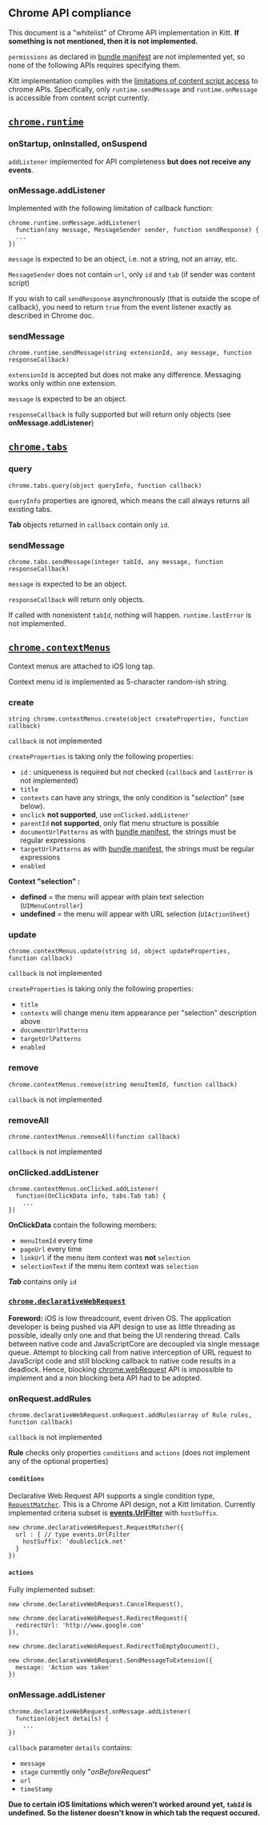 Chrome API compliance
---------------------

This document is a "whitelist" of Chrome API implementation in Kitt. **If something is not mentioned, then it is not implemented.**

```permissions``` as declared in [bundle manifest](./ChromeBundleManifest.md) are not implemented yet, so none of the following APIs requires specifying them.

Kitt implementation complies with the [limitations of content script access](http://developer.chrome.com/extensions/extension.html) to chrome APIs. Specifically, only `runtime.sendMessage` and `runtime.onMessage` is accessible from content script currently.

## [```chrome.runtime```](http://developer.chrome.com/extensions/runtime.html)

### onStartup, onInstalled, onSuspend
```addListener``` implemented for API completeness **but does not receive any events**.
### onMessage.addListener
Implemented with the following limitation of callback function:

    chrome.runtime.onMessage.addListener(
      function(any message, MessageSender sender, function sendResponse) {
      ...
    })

```message``` is expected to be an object, i.e. not a string, not an array, etc.

```MessageSender``` does not contain ```url```, only ```id``` and ```tab``` (if sender was content script)

If you wish to call ```sendResponse``` asynchronously (that is outside the scope of callback),
you need to return ```true``` from the event listener exactly as described in Chrome doc.

### sendMessage

    chrome.runtime.sendMessage(string extensionId, any message, function responseCallback)

```extensionId``` is accepted but does not make any difference. Messaging works only within one extension.

```message``` is expected to be an object.

```responseCallback``` is fully supported but will return only objects (see **onMessage.addListener**)

## [```chrome.tabs```](http://developer.chrome.com/extensions/tabs.html)
### query

    chrome.tabs.query(object queryInfo, function callback)
    
```queryInfo``` properties are ignored, which means the call always returns all existing tabs.

**Tab** objects returned in ```callback``` contain only ```id```.
### sendMessage

    chrome.tabs.sendMessage(integer tabId, any message, function responseCallback)
    
```message``` is expected to be an object.

```responseCallback``` will return only objects.

If called with nonexistent ```tabId```, nothing will happen. ```runtime.lastError``` is not implemented.

## [```chrome.contextMenus```](http://developer.chrome.com/extensions/contextMenus.html)
Context menus are attached to iOS long tap.

Context menu id is implemented as 5-character random-ish string.

### create

    string chrome.contextMenus.create(object createProperties, function callback)

```callback``` is not implemented

```createProperties``` is taking only the following properties:

- ```id``` : uniqueness is required but not checked (```callback``` and ```lastError``` is not implemented)
- ```title```
- ```contexts``` can have any strings, the only condition is "_selection_" (see below).
- ```onclick``` **not supported**, use ```onClicked.addListener```
- ```parentId``` **not supported**, only flat menu structure is possible
- ```documentUrlPatterns``` as with [bundle manifest](./ChromeBundleManifest.md), the strings must be regular expressions
- ```targetUrlPatterns``` as with [bundle manifest](./ChromeBundleManifest.md), the strings must be regular expressions
- ```enabled```

**Context "selection" :**

- **defined** = the menu will appear with plain text selection (```UIMenuController```)
- **undefined** = the menu will appear with URL selection (```UIActionSheet```)

### update

    chrome.contextMenus.update(string id, object updateProperties, function callback)

```callback``` is not implemented

```createProperties``` is taking only the following properties:

- ```title```
- ```contexts``` will change menu item appearance per "selection" description above
- ```documentUrlPatterns```
- ```targetUrlPatterns```
- ```enabled```


### remove

    chrome.contextMenus.remove(string menuItemId, function callback)

```callback``` is not implemented

### removeAll

    chrome.contextMenus.removeAll(function callback)

```callback``` is not implemented

### onClicked.addListener

    chrome.contextMenus.onClicked.addListener(
      function(OnClickData info, tabs.Tab tab) {
        ...
    })

**OnClickData** contain the following members:

- ```menuItemId``` every time
- ```pageUrl``` every time
- ```linkUrl``` if the menu item context was **not** ```selection```
- ```selectionText``` if the menu item context was ```selection```

***Tab*** contains only ```id```

### [```chrome.declarativeWebRequest```](http://developer.chrome.com/extensions/declarativeWebRequest.html)	
**Foreword:** iOS is low threadcount, event driven OS. The application developer is being pushed via API design to use as little threading as possible, ideally only one and that being the UI rendering thread. Calls between native code and JavaScriptCore are decoupled via single message queue. Attempt to blocking call from native interception of URL request to JavaScript code and still blocking callback to native code results in a deadlock. Hence, blocking [chrome.webRequest](http://developer.chrome.com/extensions/webRequest.html) API is impossible to implement and a non blocking beta API had to be adopted.

### onRequest.addRules

    chrome.declarativeWebRequest.onRequest.addRules(array of Rule rules, function callback)

```callback``` is not implemented

**Rule** checks only properties ```conditions``` and ```actions``` (does not implement any of the optional properties)

#### ```conditions```

Declarative Web Request API supports a single condition type, [```RequestMatcher```](http://developer.chrome.com/extensions/declarativeWebRequest.html#type-RequestMatcher). This is a Chrome API design, not a Kitt limitation. Currently implemented criteria subset is [**events.UrlFilter**](http://developer.chrome.com/extensions/events.html#type-UrlFilter) with ```hostSuffix```.

    new chrome.declarativeWebRequest.RequestMatcher({
      url : { // type events.UrlFilter
        hostSuffix: 'doubleclick.net'
      }
    })
    
#### ```actions```

Fully implemented subset:
    
    new chrome.declarativeWebRequest.CancelRequest(),
    
    new chrome.declarativeWebRequest.RedirectRequest({
      redirectUrl: 'http://www.google.com'
    }),

    new chrome.declarativeWebRequest.RedirectToEmptyDocument(),

    new chrome.declarativeWebRequest.SendMessageToExtension({
      message: 'Action was taken'
    })
    
### onMessage.addListener


    chrome.declarativeWebRequest.onMessage.addListener(
      function(object details) {
        ...
    })

```callback``` parameter ```details``` contains:

- ```message```
- ```stage``` currently only "_onBeforeRequest_"
- ```url```
- ```timeStamp```

**Due to certain iOS limitations which weren't worked around yet, ```tabId``` is undefined. So the listener doesn't know in which tab the request occured.**
